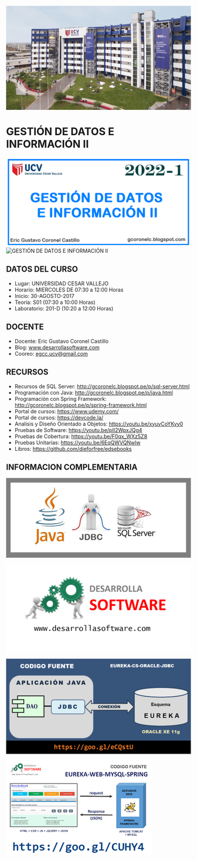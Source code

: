 ![GESTIÓN DE DATOS E INFORMACIÓN II](https://raw.githubusercontent.com/gcoronelc/UCV_GDEI-II_202201-A1/master/img/portada.png)

#  GESTIÓN DE DATOS E INFORMACIÓN II


![GESTIÓN DE DATOS E INFORMACIÓN II](https://raw.githubusercontent.com/gcoronelc/UCV_GDEI-II_202201-A1/master/img/curso.png)
![GESTIÓN DE DATOS E INFORMACIÓN II](https://raw.githubusercontent.com/gcoronelc/UCV_GDEI-II_202201-A1/master/fotos/portada.jpg)


## DATOS DEL CURSO

- Lugar: UNIVERSIDAD CESAR VALLEJO
- Horario: MIERCOLES DE 07:30 a 12:00 Horas
- Inicio: 30-AGOSTO-2017
- Teoría: S01 (07:30 a 10:00 Horas)
- Laboratorio: 201-D (10:20 a 12:00 Horas)


## DOCENTE

- Docente: Eric Gustavo Coronel Castillo
- Blog: www.desarrollasoftware.com
- Cooreo: egcc.ucv@gmail.com


## RECURSOS

- Recursos de SQL Server: http://gcoronelc.blogspot.pe/p/sql-server.html
- Programación con Java: http://gcoronelc.blogspot.pe/p/java.html
- Programación con Spring Framework: http://gcoronelc.blogspot.pe/p/spring-framework.html
- Portal de cursos: https://www.udemy.com/
- Portal de cursos: https://devcode.la/
- Analisis y Diseño Orientado a Objetos: https://youtu.be/xyuyCoYKvy0
- Pruebas de Software: https://youtu.be/pII2WpxJQg4
- Pruebas de Cobertura: https://youtu.be/F0qx_WXz5Z8
- Pruebas Unitarias: https://youtu.be/6EqQWVQNwlw
- Libros: https://github.com/dieforfree/edsebooks

## INFORMACION COMPLEMENTARIA

![GESTIÓN DE DATOS E INFORMACIÓN II](https://raw.githubusercontent.com/gcoronelc/UCV_GESTION-DATOS-II_2017-2/master/img/jdbc-sql.jpg)

![GESTIÓN DE DATOS E INFORMACIÓN II](https://raw.githubusercontent.com/gcoronelc/UCV_GESTION-DATOS-II_2017-2/master/img/ds.png)

![GESTIÓN DE DATOS E INFORMACIÓN II](https://raw.githubusercontent.com/gcoronelc/UCV_GESTION-DATOS-II_2017-2/master/img/java-cs.png)

![GESTIÓN DE DATOS E INFORMACIÓN II](https://raw.githubusercontent.com/gcoronelc/UCV_GESTION-DATOS-II_2017-2/master/img/spring.png)




